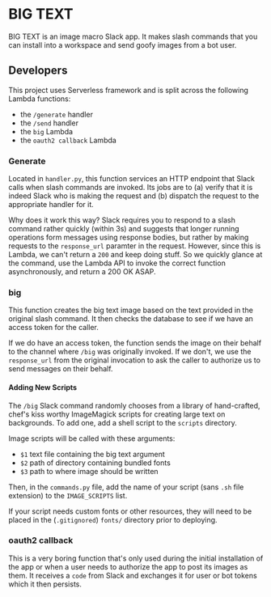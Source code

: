 # BIG TEXT

BIG TEXT is an image macro Slack app. It makes slash commands that you can install
into a workspace and send goofy images from a bot user.

## Developers

This project uses Serverless framework and is split across the following Lambda functions:
- the `/generate` handler
- the `/send` handler
- the `big` Lambda
- the `oauth2 callback` Lambda

### Generate
Located in `handler.py`, this function services an HTTP endpoint that Slack calls
when slash commands are invoked. Its jobs are to (a) verify that it is indeed Slack
who is making the request and (b) dispatch the request to the appropriate handler
for it.

Why does it work this way? Slack requires you to respond to a slash command rather
quickly (within 3s) and suggests that longer running operations form messages using
response bodies, but rather by making requests to the `response_url` paramter in
the request. However, since this is Lambda, we can't return a `200` and keep doing
stuff. So we quickly glance at the command, use the Lambda API to invoke the correct
function asynchronously, and return a 200 OK ASAP.

### big
This function creates the big text image based on the text provided in the original
slash command. It then checks the database to see if we have an access token for the
caller.

If we do have an access token, the function sends the image on their behalf to the channel
where `/big` was originally invoked. If we don't, we use the `response_url` from the original
invocation to ask the caller to authorize us to send messages on their behalf.

#### Adding New Scripts

The `/big` Slack command randomly chooses from a library of hand-crafted, chef's kiss
worthy ImageMagick scripts for creating large text on backgrounds. To add one, add a shell
script to the `scripts` directory. 

Image scripts will be called with these arguments:
- `$1` text file containing the big text argument
- `$2` path of directory containing bundled fonts
- `$3` path to where image should be written

Then, in the `commands.py` file, add the name of your script (sans `.sh` file extension) to the
`IMAGE_SCRIPTS` list.

If your script needs custom fonts or other resources, they will need to be placed in the (`.gitignored`)
`fonts/` directory prior to deploying.

### oauth2 callback
This is a very boring function that's only used during the initial installation
of the app or when a user needs to authorize the app to post its images as them.
It receives a `code` from Slack and exchanges it for user or bot tokens which it
then persists.


